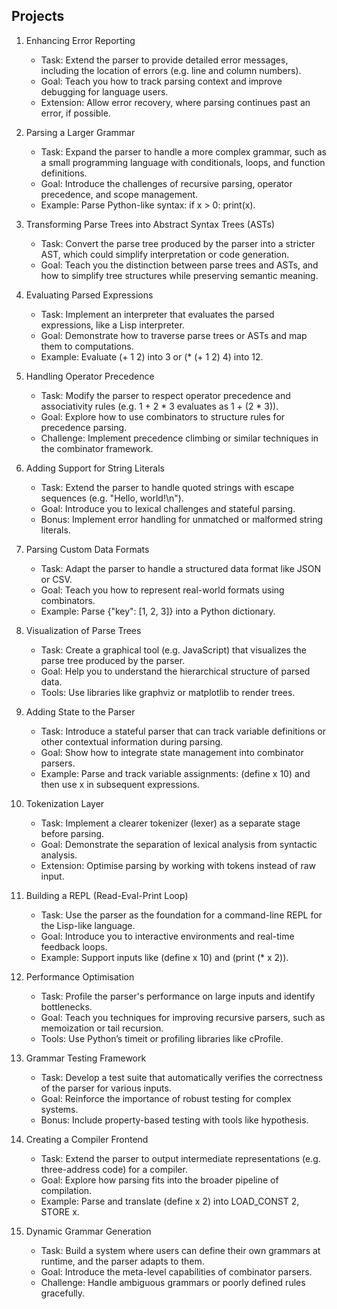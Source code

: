 
## Projects

1. Enhancing Error Reporting
	- Task: Extend the parser to provide detailed error messages, including the
      location of errors (e.g. line and column numbers).
	- Goal: Teach you how to track parsing context and improve debugging for language users.
	- Extension: Allow error recovery, where parsing continues past an error, if possible.

2. Parsing a Larger Grammar
	- Task: Expand the parser to handle a more complex grammar, such as a small programming language
      with conditionals, loops, and function definitions.
	- Goal: Introduce the challenges of recursive parsing, operator precedence, and scope management.
	- Example: Parse Python-like syntax: if x > 0: print(x).

3. Transforming Parse Trees into Abstract Syntax Trees (ASTs)
	- Task: Convert the parse tree produced by the parser into a stricter AST, which could simplify
      interpretation or code generation.
	- Goal: Teach you the distinction between parse trees and ASTs, and how to simplify tree
      structures while preserving semantic meaning.

4. Evaluating Parsed Expressions
	- Task: Implement an interpreter that evaluates the parsed expressions, like a
      Lisp interpreter.
	- Goal: Demonstrate how to traverse parse trees or ASTs and map them to computations.
	- Example: Evaluate (+ 1 2) into 3 or (* (+ 1 2) 4) into 12.

5. Handling Operator Precedence
	- Task: Modify the parser to respect operator precedence and associativity rules
      (e.g. 1 + 2 * 3 evaluates as 1 + (2 * 3)).
	- Goal: Explore how to use combinators to structure rules for precedence parsing.
	- Challenge: Implement precedence climbing or similar techniques in the combinator
      framework.

6. Adding Support for String Literals
	- Task: Extend the parser to handle quoted strings with escape sequences
      (e.g. "Hello, world!\n").
	- Goal: Introduce you to lexical challenges and stateful parsing.
	- Bonus: Implement error handling for unmatched or malformed string literals.

7. Parsing Custom Data Formats
	- Task: Adapt the parser to handle a structured data format like JSON or CSV.
	- Goal: Teach you how to represent real-world formats using combinators.
	- Example: Parse {"key": [1, 2, 3]} into a Python dictionary.

8. Visualization of Parse Trees
	- Task: Create a graphical tool (e.g. JavaScript) that visualizes the parse
      tree produced by the parser.
	- Goal: Help you to understand the hierarchical structure of parsed data.
	- Tools: Use libraries like graphviz or matplotlib to render trees.

9. Adding State to the Parser
	- Task: Introduce a stateful parser that can track variable definitions or
      other contextual information during parsing.
	- Goal: Show how to integrate state management into combinator parsers.
	- Example: Parse and track variable assignments: (define x 10) and then
      use x in subsequent expressions.

10. Tokenization Layer
	- Task: Implement a clearer tokenizer (lexer) as a separate stage before parsing.
	- Goal: Demonstrate the separation of lexical analysis from syntactic analysis.
	- Extension: Optimise parsing by working with tokens instead of raw input.

11. Building a REPL (Read-Eval-Print Loop)
	- Task: Use the parser as the foundation for a command-line REPL for the Lisp-like language.
	- Goal: Introduce you to interactive environments and real-time feedback loops.
	- Example: Support inputs like (define x 10) and (print (* x 2)).

12. Performance Optimisation
	- Task: Profile the parser's performance on large inputs and identify bottlenecks.
	- Goal: Teach you techniques for improving recursive parsers, such as memoization or tail recursion.
	- Tools: Use Python’s timeit or profiling libraries like cProfile.

13. Grammar Testing Framework
	- Task: Develop a test suite that automatically verifies the correctness
      of the parser for various inputs.
	- Goal: Reinforce the importance of robust testing for complex systems.
	- Bonus: Include property-based testing with tools like hypothesis.

14. Creating a Compiler Frontend
	- Task: Extend the parser to output intermediate representations
      (e.g. three-address code) for a compiler.
	- Goal: Explore how parsing fits into the broader pipeline of compilation.
	- Example: Parse and translate (define x 2) into LOAD_CONST 2, STORE x.

15. Dynamic Grammar Generation
	- Task: Build a system where users can define their own grammars at runtime,
      and the parser adapts to them.
	- Goal: Introduce the meta-level capabilities of combinator parsers.
	- Challenge: Handle ambiguous grammars or poorly defined rules gracefully.
